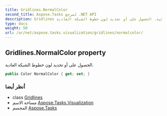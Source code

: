 ```yaml
---
title: Gridlines.NormalColor
second_title: Aspose.Tasks لمرجع .NET API
description: Gridlines ملكية. الحصول على أو تحديد لون خطوط الشبكة العادية.
type: docs
weight: 50
url: /ar/net/aspose.tasks.visualization/gridlines/normalcolor/
---
```

## Gridlines.NormalColor property

الحصول على أو تحديد لون خطوط الشبكة العادية.

```csharp
public Color NormalColor { get; set; }
```

### أنظر أيضا

* class [Gridlines](../)
* مساحة الاسم [Aspose.Tasks.Visualization](../../gridlines/)
* المجسم [Aspose.Tasks](../../../)


